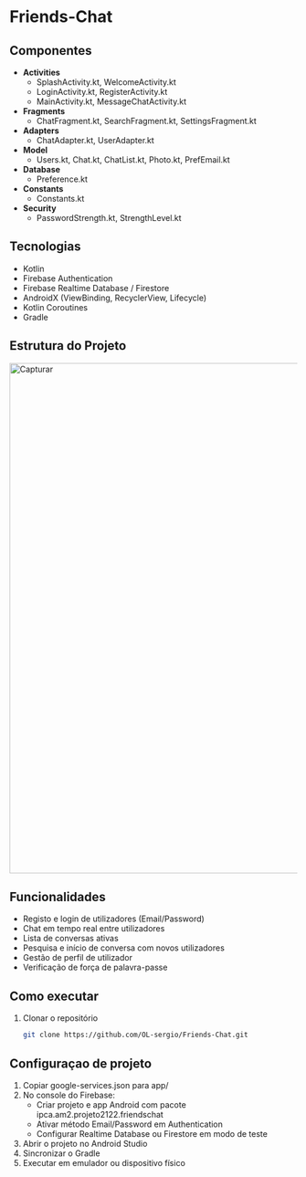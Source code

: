 # Friends-Chat

## Componentes
- **Activities**
  - SplashActivity.kt, WelcomeActivity.kt  
  - LoginActivity.kt, RegisterActivity.kt  
  - MainActivity.kt, MessageChatActivity.kt  
- **Fragments**
  - ChatFragment.kt, SearchFragment.kt, SettingsFragment.kt  
- **Adapters**
  - ChatAdapter.kt, UserAdapter.kt  
- **Model**
  - Users.kt, Chat.kt, ChatList.kt, Photo.kt, PrefEmail.kt  
- **Database**
  - Preference.kt  
- **Constants**
  - Constants.kt  
- **Security**
  - PasswordStrength.kt, StrengthLevel.kt  

## Tecnologias
- Kotlin  
- Firebase Authentication  
- Firebase Realtime Database / Firestore  
- AndroidX (ViewBinding, RecyclerView, Lifecycle)  
- Kotlin Coroutines  
- Gradle  

## Estrutura do Projeto
<img width="789" height="894" alt="Capturar" src="https://github.com/user-attachments/assets/939e0401-2e71-4afd-ada5-a7113cfbfc89" />

## Funcionalidades
- Registo e login de utilizadores (Email/Password)  
- Chat em tempo real entre utilizadores  
- Lista de conversas ativas  
- Pesquisa e início de conversa com novos utilizadores  
- Gestão de perfil de utilizador  
- Verificação de força de palavra-passe  

## Como executar
1. Clonar o repositório  
   ```bash
   git clone https://github.com/OL-sergio/Friends-Chat.git

## Configuraçao de projeto
1. Copiar google-services.json para app/
2. No console do Firebase:
	- Criar projeto e app Android com pacote ipca.am2.projeto2122.friendschat
 	- Ativar método Email/Password em Authentication
 	- Configurar Realtime Database ou Firestore em modo de teste
3. Abrir o projeto no Android Studio
4. Sincronizar o Gradle
5. Executar em emulador ou dispositivo físico
   
